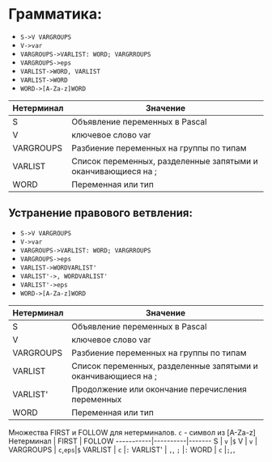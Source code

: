# Грамматика:

* `S->V VARGROUPS`
* `V->var`
* `VARGROUPS->VARLIST: WORD; VARGRROUPS`
* `VARGROUPS->eps`
* `VARLIST->WORD, VARLIST`
* `VARLIST->WORD`
* `WORD->[A-Za-z]WORD`


Нетерминал    | Значение
------------- | -------------
S  | Объявление переменных в Pascal
V | ключевое слово var
VARGROUPS | Разбиение переменных на группы по типам
VARLIST | Список переменных, разделенные запятыми и оканчивающиеся на ;
WORD | Переменная или тип

## Устранение правового ветвления:

* `S->V VARGROUPS`
* `V->var`
* `VARGROUPS->VARLIST: WORD; VARGRROUPS`
* `VARGROUPS->eps`
* `VARLIST->WORDVARLIST'`
* `VARLIST'->, WORDVARLIST'`
* `VARLIST'->eps`
* `WORD->[A-Za-z]WORD`

Нетерминал    | Значение
------------- | -------------
S  | Объявление переменных в Pascal
V | ключевое слово var
VARGROUPS | Разбиение переменных на группы по типам
VARLIST | Список переменных, разделенные запятыми и оканчивающиеся на ;
VARLIST' | Продолжение или окончание перечисления переменных
WORD | Переменная или тип


Множества FIRST и FOLLOW для нетерминалов. `c` - символ из [A-Za-z]
Нетерминал | FIRST    | FOLLOW
-----------|----------|-------
S          | `v`      |`$`
V          | `v`      |` `
VARGROUPS  | `c`,`eps`|`$`
VARLIST    | `c`      |`:`
VARLIST'   | `,`, `;` |`:`
WORD       | `c`      |`;`,`,`